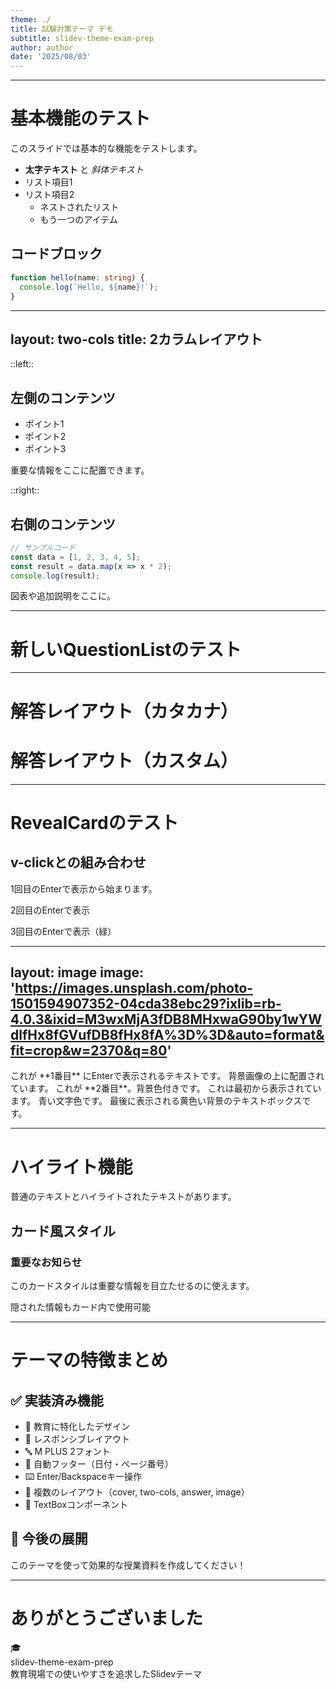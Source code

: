 ```yaml
---
theme: ./
title: 試験対策テーマ デモ
subtitle: slidev-theme-exam-prep
author: author
date: '2025/08/03'
---
```


---

# 基本機能のテスト

このスライドでは基本的な機能をテストします。

- **太字テキスト** と *斜体テキスト*
- リスト項目1
- リスト項目2
  - ネストされたリスト
  - もう一つのアイテム

## コードブロック

```typescript
function hello(name: string) {
  console.log(`Hello, ${name}!`);
}
```

---
layout: two-cols
title: 2カラムレイアウト
---

::left::

## 左側のコンテンツ

- ポイント1
- ポイント2
- ポイント3

重要な情報をここに配置できます。

::right::

## 右側のコンテンツ

```javascript
// サンプルコード
const data = [1, 2, 3, 4, 5];
const result = data.map(x => x * 2);
console.log(result);
```

図表や追加説明をここに。

---

# 新しいQuestionListのテスト

<QuestionList
  :items="[
    'これは最初の質問です。Markdownで**太字**も使えます。',
    {
      text: 'これは2番目の質問で、子要素を持っています。',
      items: [
        'サブ項目A',
        'サブ項目B',
        {
          text: 'さらにネストした項目',
          items: [
            '詳細その1',
            '詳細その2',
          ]
        }
      ]
    },
    'これは3番目の質問です。'
  ]"
  :styles="['decimal-circle', 'katakana-paren', 'loweralpha-dot']"
/>

---

# 解答レイアウト（カタカナ）

<QuestionList
  :items="[
    'アの解答',
    'イの解答',
    'ウの解答',
    'エの解答'
  ]"
  :styles="['katakana']"
/>
---

# 解答レイアウト（カスタム）

<QuestionList
  :items="[
    'アの解答',
    'イの解答',
    'ウの解答',
    'エの解答'
  ]"
  :styles="['custom']"
/>

---

# RevealCardのテスト

## v-clickとの組み合わせ

<span v-click="1">1回目のEnterで表示</span>から始まります。

<span v-click="2">2回目のEnterで表示</span>

<span v-click="3" color="green-500">3回目のEnterで表示（緑）</span>

---
layout: image
image: 'https://images.unsplash.com/photo-1501594907352-04cda38ebc29?ixlib=rb-4.0.3&ixid=M3wxMjA3fDB8MHxwaG90by1wYWdlfHx8fGVufDB8fHx8fA%3D%3D&auto=format&fit=crop&w=2370&q=80'
---

<TextBox :x="100" :y="200" :width="400" v-click="1">
これが **1番目** にEnterで表示されるテキストです。
背景画像の上に配置されています。
</TextBox>

<TextBox :x="200" :y="400" :width="350" textBg="green-500" v-click="2">
これが **2番目**。背景色付きです。
</TextBox>

<TextBox :x="500" :y="150" :width="300" color="blue-500">
これは最初から表示されています。
青い文字色です。
</TextBox>

<TextBox :x="50" :y="20" :width="400" textBg="yellow-500" v-click="3">
最後に表示される黄色い背景のテキストボックスです。
</TextBox>

---

# ハイライト機能

普通のテキストと<span class="text-highlight">ハイライトされたテキスト</span>があります。

## カード風スタイル

<div class="card mt-8">
  <h3>重要なお知らせ</h3>
  <p>このカードスタイルは重要な情報を目立たせるのに使えます。</p>
  <p><span v-click="1">隠された情報もカード内で使用可能</span></p>
</div>

---

# テーマの特徴まとめ

## ✅ 実装済み機能

- 🎨 教育に特化したデザイン
- 📱 レスポンシブレイアウト
- 🔤 M PLUS 2フォント
- 📄 自動フッター（日付・ページ番号）
- ⌨️ Enter/Backspaceキー操作
- 🎯 複数のレイアウト（cover, two-cols, answer, image）
- 📍 TextBoxコンポーネント

## 🚀 今後の展開

このテーマを使って効果的な授業資料を作成してください！

---

# ありがとうございました

<div class="text-center mt-16">
  <div class="text-4xl mb-4">🎓</div>
  <div class="text-xl opacity-80">
    slidev-theme-exam-prep
  </div>
  <div class="text-lg opacity-60 mt-4">
    教育現場での使いやすさを追求したSlidevテーマ
  </div>
</div>
